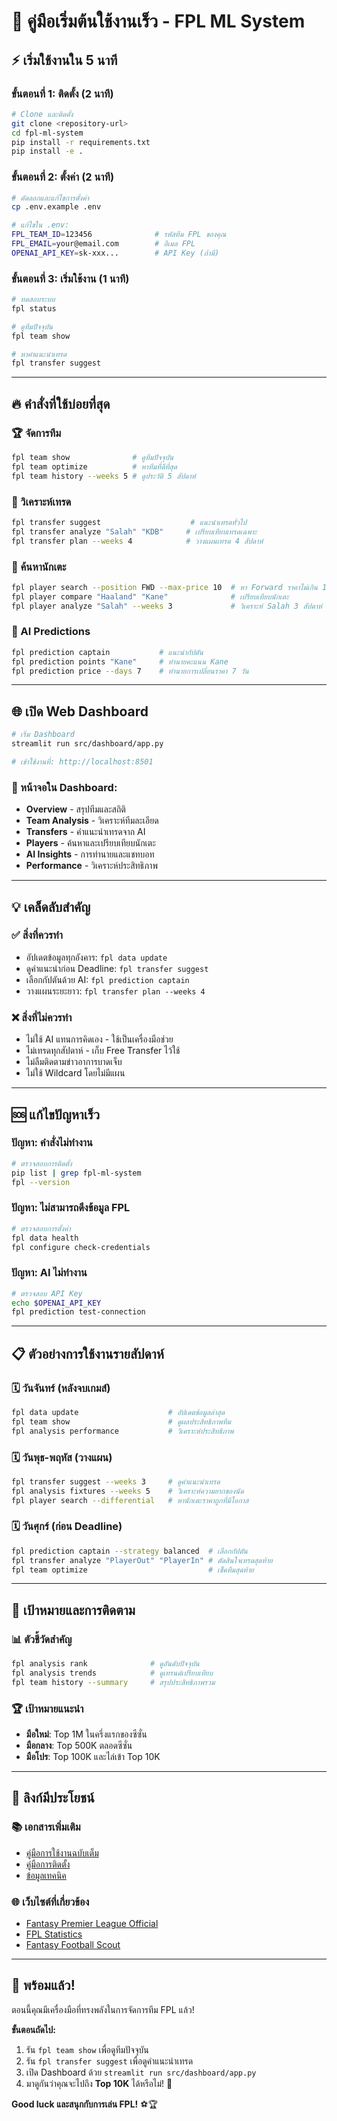 # 🚀 คู่มือเริ่มต้นใช้งานเร็ว - FPL ML System

## ⚡ เริ่มใช้งานใน 5 นาที

### ขั้นตอนที่ 1: ติดตั้ง (2 นาที)
```bash
# Clone และติดตั้ง
git clone <repository-url>
cd fpl-ml-system
pip install -r requirements.txt
pip install -e .
```

### ขั้นตอนที่ 2: ตั้งค่า (2 นาที)
```bash
# คัดลอกและแก้ไขการตั้งค่า
cp .env.example .env

# แก้ไขใน .env:
FPL_TEAM_ID=123456              # รหัสทีม FPL ของคุณ
FPL_EMAIL=your@email.com        # อีเมล FPL  
OPENAI_API_KEY=sk-xxx...        # API Key (ถ้ามี)
```

### ขั้นตอนที่ 3: เริ่มใช้งาน (1 นาที)
```bash
# ทดสอบระบบ
fpl status

# ดูทีมปัจจุบัน
fpl team show

# หาคำแนะนำเทรด
fpl transfer suggest
```

---

## 🔥 คำสั่งที่ใช้บ่อยที่สุด

### 🏆 จัดการทีม
```bash
fpl team show              # ดูทีมปัจจุบัน
fpl team optimize          # หาทีมที่ดีที่สุด
fpl team history --weeks 5 # ดูประวัติ 5 สัปดาห์
```

### 🔄 วิเคราะห์เทรด
```bash
fpl transfer suggest                    # แนะนำเทรดทั่วไป
fpl transfer analyze "Salah" "KDB"     # เปรียบเทียบเทรดเฉพาะ
fpl transfer plan --weeks 4            # วางแผนเทรด 4 สัปดาห์
```

### 👤 ค้นหานักเตะ
```bash
fpl player search --position FWD --max-price 10  # หา Forward ราคาไม่เกิน 10M
fpl player compare "Haaland" "Kane"              # เปรียบเทียบนักเตะ
fpl player analyze "Salah" --weeks 3             # วิเคราะห์ Salah 3 สัปดาห์
```

### 🔮 AI Predictions
```bash
fpl prediction captain           # แนะนำกัปตัน
fpl prediction points "Kane"     # ทำนายคะแนน Kane
fpl prediction price --days 7    # ทำนายการเปลี่ยนราคา 7 วัน
```

---

## 🌐 เปิด Web Dashboard

```bash
# เริ่ม Dashboard
streamlit run src/dashboard/app.py

# เข้าใช้งานที่: http://localhost:8501
```

### 📱 หน้าจอใน Dashboard:
- **Overview** - สรุปทีมและสถิติ
- **Team Analysis** - วิเคราะห์ทีมละเอียด  
- **Transfers** - คำแนะนำเทรดจาก AI
- **Players** - ค้นหาและเปรียบเทียบนักเตะ
- **AI Insights** - การทำนายและแชทบอท
- **Performance** - วิเคราะห์ประสิทธิภาพ

---

## 💡 เคล็ดลับสำคัญ

### ✅ สิ่งที่ควรทำ
- อัปเดตข้อมูลทุกอังคาร: `fpl data update`
- ดูคำแนะนำก่อน Deadline: `fpl transfer suggest`  
- เลือกกัปตันด้วย AI: `fpl prediction captain`
- วางแผนระยะยาว: `fpl transfer plan --weeks 4`

### ❌ สิ่งที่ไม่ควรทำ
- ไม่ใช้ AI แทนการคิดเอง - ใช้เป็นเครื่องมือช่วย
- ไม่เทรดทุกสัปดาห์ - เก็บ Free Transfer ไว้ใช้
- ไม่ลืมติดตามข่าวอาการบาดเจ็บ
- ไม่ใช้ Wildcard โดยไม่มีแผน

---

## 🆘 แก้ไขปัญหาเร็ว

### ปัญหา: คำสั่งไม่ทำงาน
```bash
# ตรวจสอบการติดตั้ง
pip list | grep fpl-ml-system
fpl --version
```

### ปัญหา: ไม่สามารถดึงข้อมูล FPL
```bash
# ตรวจสอบการตั้งค่า
fpl data health
fpl configure check-credentials
```

### ปัญหา: AI ไม่ทำงาน
```bash
# ตรวจสอบ API Key
echo $OPENAI_API_KEY
fpl prediction test-connection
```

---

## 📋 ตัวอย่างการใช้งานรายสัปดาห์

### 🗓️ วันจันทร์ (หลังจบเกมส์)
```bash
fpl data update                    # อัปเดตข้อมูลล่าสุด
fpl team show                      # ดูผลประสิทธิภาพทีม  
fpl analysis performance           # วิเคราะห์ประสิทธิภาพ
```

### 🗓️ วันพุธ-พฤหัส (วางแผน)
```bash
fpl transfer suggest --weeks 3     # ดูคำแนะนำเทรด
fpl analysis fixtures --weeks 5    # วิเคราะห์ความยากของนัด
fpl player search --differential   # หานักเตะราคาถูกที่มีโอกาส
```

### 🗓️ วันศุกร์ (ก่อน Deadline)
```bash
fpl prediction captain --strategy balanced  # เลือกกัปตัน
fpl transfer analyze "PlayerOut" "PlayerIn" # ตัดสินใจเทรดสุดท้าย
fpl team optimize                           # เช็คทีมสุดท้าย
```

---

## 🎯 เป้าหมายและการติดตาม

### 📊 ตัวชี้วัดสำคัญ
```bash
fpl analysis rank              # ดูอันดับปัจจุบัน
fpl analysis trends            # ดูเทรนด์เปรียบเทียบ
fpl team history --summary     # สรุปประสิทธิภาพรวม
```

### 🏆 เป้าหมายแนะนำ
- **มือใหม่**: Top 1M ในครึ่งแรกของซีซั่น
- **มือกลาง**: Top 500K ตลอดซีซั่น  
- **มือโปร**: Top 100K และไล่เข้า Top 10K

---

## 🔗 ลิงก์มีประโยชน์

### 📚 เอกสารเพิ่มเติม
- [คู่มือการใช้งานฉบับเต็ม](คู่มือการใช้งาน.md)
- [คู่มือการติดตั้ง](CLAUDE.md)
- [ข้อมูลเทคนิค](INITIAL.md)

### 🌐 เว็บไซต์ที่เกี่ยวข้อง
- [Fantasy Premier League Official](https://fantasy.premierleague.com)
- [FPL Statistics](https://www.fplstatistics.co.uk)  
- [Fantasy Football Scout](https://www.fantasyfootballscout.co.uk)

---

## 🎉 พร้อมแล้ว!

ตอนนี้คุณมีเครื่องมือที่ทรงพลังในการจัดการทีม FPL แล้ว!

**ขั้นตอนถัดไป:**
1. รัน `fpl team show` เพื่อดูทีมปัจจุบัน
2. รัน `fpl transfer suggest` เพื่อดูคำแนะนำเทรด
3. เปิด Dashboard ด้วย `streamlit run src/dashboard/app.py`
4. มาดูกันว่าคุณจะไปถึง **Top 10K** ได้หรือไม่! 🚀

**Good luck และสนุกกับการเล่น FPL!** ⚽🏆